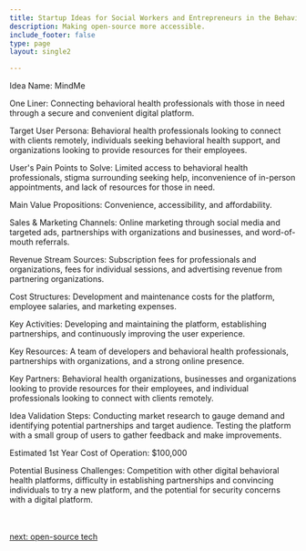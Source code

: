 ```yaml
---
title: Startup Ideas for Social Workers and Entrepreneurs in the Behavioral Health  Industry
description: Making open-source more accessible.
include_footer: false
type: page
layout: single2

---
```


<p>
Idea Name: MindMe

One Liner: Connecting behavioral health professionals with those in need through a secure and convenient digital platform.

Target User Persona: Behavioral health professionals looking to connect with clients remotely, individuals seeking behavioral health support, and organizations looking to provide resources for their employees.

User's Pain Points to Solve: Limited access to behavioral health professionals, stigma surrounding seeking help, inconvenience of in-person appointments, and lack of resources for those in need.

Main Value Propositions: Convenience, accessibility, and affordability.

Sales & Marketing Channels: Online marketing through social media and targeted ads, partnerships with organizations and businesses, and word-of-mouth referrals.

Revenue Stream Sources: Subscription fees for professionals and organizations, fees for individual sessions, and advertising revenue from partnering organizations.

Cost Structures: Development and maintenance costs for the platform, employee salaries, and marketing expenses.

Key Activities: Developing and maintaining the platform, establishing partnerships, and continuously improving the user experience.

Key Resources: A team of developers and behavioral health professionals, partnerships with organizations, and a strong online presence.

Key Partners: Behavioral health organizations, businesses and organizations looking to provide resources for their employees, and individual professionals looking to connect with clients remotely.

Idea Validation Steps: Conducting market research to gauge demand and identifying potential partnerships and target audience. Testing the platform with a small group of users to gather feedback and make improvements.

Estimated 1st Year Cost of Operation: $100,000

Potential Business Challenges: Competition with other digital behavioral health platforms, difficulty in establishing partnerships and convincing individuals to try a new platform, and the potential for security concerns with a digital platform.

<br>
<br>
<a href="https://workdojos.com/socialworker/tech">next: open-source tech</a>
</p>